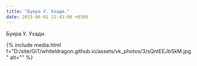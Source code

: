 ```yaml
---
title: "Букра У. Ухади."
date: 2015-06-01 22:43:00 +0300
---
```


Букра У. Ухади.

{% include media.html f="D:/site/GiT/whiteldragon.github.io/assets/vk_photos/3/sQntEEJbSkM.jpg" alt="" %}
